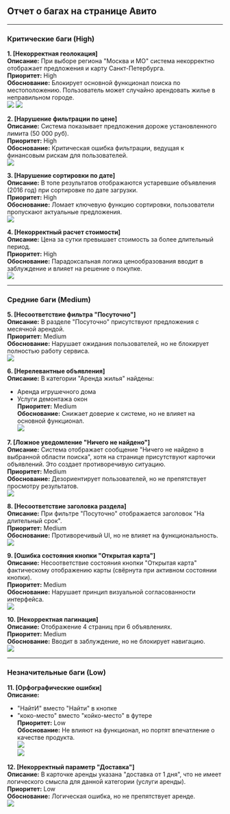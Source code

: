 ## Отчет о багах на странице Авито

---
### Критические баги (High)

**1. [Некорректная геолокация]**  
**Описание:** При выборе региона "Москва и МО" система некорректно отображает предложения и карту Санкт-Петербурга.   
**Приоритет:** High  
**Обоснование:** Блокирует основной функционал поиска по местоположению. Пользователь может случайно арендовать жилье в неправильном городе.  
![](img/2.png)
![](img/2_1.png)


**2. [Нарушение фильтрации по цене]**  
**Описание:** Система показывает предложения дороже установленного лимита (50 000 руб).  
**Приоритет:** High  
**Обоснование:** Критическая ошибка фильтрации, ведущая к финансовым рискам для пользователей.  
![](img/5.png)


**3. [Нарушение сортировки по дате]**  
**Описание:** В топе результатов отображаются устаревшие объявления (2016 год) при сортировке по дате загрузки.  
**Приоритет:** High  
**Обоснование:** Ломает ключевую функцию сортировки, пользователи пропускают актуальные предложения.  
![](img/7.png)


**4. [Некорректный расчет стоимости]**  
**Описание:** Цена за сутки превышает стоимость за более длительный период.  
**Приоритет:** High  
**Обоснование:** Парадоксальная логика ценообразования вводит в заблуждение и влияет на решение о покупке.  
![](img/13.png)

---

### Средние баги (Medium)

**5. [Несоответствие фильтра "Посуточно"]**  
**Описание:** В разделе "Посуточно" присутствуют предложения с месячной арендой.  
**Приоритет:** Medium  
**Обоснование:** Нарушает ожидания пользователей, но не блокирует полностью работу сервиса.  
![](img/3.png)


**6. [Нерелевантные объявления]**  
**Описание:** В категории "Аренда жилья" найдены:  
- Аренда игрушечного дома  
- Услуги демонтажа окон  
**Приоритет:** Medium  
**Обоснование:** Снижает доверие к системе, но не влияет на основной функционал.  
![](img/15.png)


**7. [Ложное уведомление "Ничего не найдено"]**  
**Описание:** Система отображает сообщение "Ничего не найдено в выбранной области поиска", хотя на странице присутствуют карточки объявлений. Это создает противоречивую ситуацию.  
**Приоритет:** Medium  
**Обоснование:** Дезориентирует пользователей, но не препятствует просмотру результатов.  
![](img/6.png)


**8. [Несоответствие заголовка раздела]**  
**Описание:** При фильтре "Посуточно" отображается заголовок "На длительный срок".  
**Приоритет:** Medium  
**Обоснование:** Противоречивый UI, но не влияет на функциональность.  
![](img/10.png)


**9. [Ошибка состояния кнопки "Открытая карта"]**  
**Описание:** Несоответствие состояния кнопки "Открытая карта" фактическому отображению карты (свёрнута при активном состоянии кнопки).  
**Приоритет:** Medium  
**Обоснование:** Нарушает принцип визуальной согласованности интерфейса.  
![](img/11.png)


**10. [Некорректная пагинация]**  
**Описание:** Отображение 4 страниц при 6 объявлениях.  
**Приоритет:** Medium  
**Обоснование:** Вводит в заблуждение, но не блокирует навигацию.  
![](img/14.png)

---

### Незначительные баги (Low)

**11. [Орфографические ошибки]**  
**Описание:**  
- "НайтИ" вместо "Найти" в кнопке  
- "коко-место" вместо "койко-место" в футере  
**Приоритет:** Low  
**Обоснование:** Не влияют на функционал, но портят впечатление о качестве продукта.  
![](img/1.png)  
![](img/8.png)


**12. [Некорректный параметр "Доставка"]**  
**Описание:** В карточке аренды указана "доставка от 1 дня", что не имеет логического смысла для данной категории (услуги аренды).  
**Приоритет:** Low  
**Обоснование:** Логическая ошибка, но не препятствует аренде.  
![](img/9.png) 
